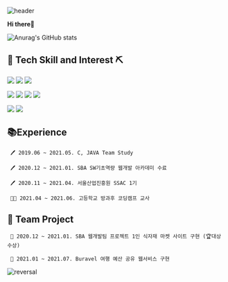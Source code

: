 ![header](https://capsule-render.vercel.app/api?type=wave&color=DCEDC8)

**Hi there**👋
 
![Anurag's GitHub stats](https://github-readme-stats.vercel.app/api?username=jungdahae1225&show_icons=true&theme=aura_dark)


🔨 Tech Skill and Interest ⛏
-----------
<img src="https://img.shields.io/badge/JAVA-orange?style=flat-square&logo=Java&logoColor=FFFFFF"/> <img src="https://img.shields.io/badge/C-gray?style=flat-square&logo=C&logoColor=FFFFFF"/> <img src="https://img.shields.io/badge/Python-navy?style=flat-square&logo=Python&logoColor=FFFFFF"/> 
<!-- <img src="https://img.shields.io/badge/H2-blue?style=flat-square"/>  -->
<!-- <img src="https://img.shields.io/badge/Linux-yellow?style=flat-square&logo=Linux&logoColor=FFFFFF"/> 
 -->
<img src="https://img.shields.io/badge/Spring-green?style=flat-square&logo=Spring&logoColor=FFFFFF"/> <img src="https://img.shields.io/badge/JPA-teal?style=flat-square"/>  <img src="https://img.shields.io/badge/Query Dsl-blue?style=flat-square"/> <img src="https://img.shields.io/badge/MySQL-grey?style=flat-square&logo=MySQL&logoColor=FFFFFF"/>  

<img src="https://img.shields.io/badge/React-skyblue?style=flat-square&logo=React&logoColor=FFFFFF"/> <img src="https://img.shields.io/badge/Bootstrap-purple?style=flat-square&logo=Bootstrap&logoColor=FFFFFF"/>



📚Experience
-----------
     🖊 2019.06 ~ 2021.05. C, JAVA Team Study
     
     🖊 2020.12 ~ 2021.01. SBA SW기초역량 웹개발 아카데미 수료 
  
     🖊 2020.11 ~ 2021.04. 서울산업진흥원 SSAC 1기

     👩‍🏫 2021.04 ~ 2021.06. 고등학교 방과후 코딩캠프 교사 


👯 Team Project
-----------
     📍 2020.12 ~ 2021.01. SBA 웹개발팀 프로젝트 1인 식자재 마켓 사이트 구현 (🏆대상 수상)
        
     📍 2021.01 ~ 2021.07. Buravel 여행 예산 공유 웹서비스 구현


![reversal](https://capsule-render.vercel.app/api?type=soft&reversal=false&color=DCEDC8)
